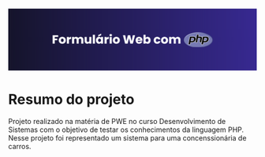 <img src='formulario-loja/img/download.png'></img>

<h1>Resumo do projeto</h1>
<p>Projeto realizado na matéria de PWE no curso Desenvolvimento de Sistemas com o objetivo de testar os conhecimentos da linguagem PHP. Nesse projeto foi representado um sistema para uma concenssionária de carros.</p>
